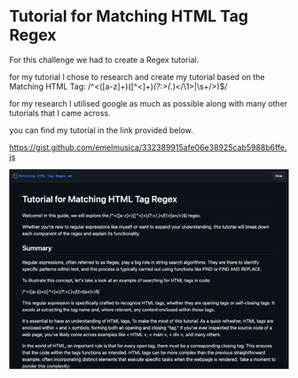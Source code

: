 # Tutorial for Matching HTML Tag Regex

For this challenge we had to create a Regex tutorial.

for my tutorial I chose to research and create my tutorial based on the Matching HTML Tag: /^<([a-z]+)([^<]+)*(?:>(.*)<\/\1>|\s+\/>)$/

for my research I utilised google as much as possible along with many other tutorials that I came across. 

you can find my tutorial in the link provided below. 

https://gist.github.com/emelmusica/332389915afe06e38925cab5988b6ffe.js



![Alt text](<assets/regex screen shot.png>)